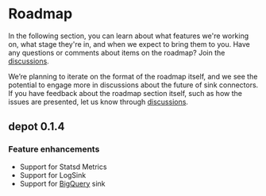 # Roadmap

In the following section, you can learn about what features we're working on, 
what stage they're in, and when we expect to bring them to you.
Have any questions or comments about items on the roadmap? 
Join the [discussions](https://github.com/odpf/depot/discussions).

We’re planning to iterate on the format of the roadmap itself, 
and we see the potential to engage more in discussions 
about the future of sink connectors.
If you have feedback about the roadmap section itself, 
such as how the issues are presented, 
let us know through [discussions](https://github.com/odpf/depot/discussions).

## depot 0.1.4

### Feature enhancements

* Support for Statsd Metrics
* Support for LogSink
* Support for [BigQuery](https://cloud.google.com/bigquery) sink
